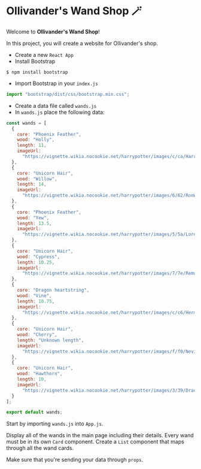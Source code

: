 # Ollivander's Wand Shop 🪄
Welcome to **Ollivander's Wand Shop**!

In this project, you will create a website for Ollivander's shop.

- Create a new `React App`
- Install Bootstrap
```shell
$ npm install bootstrap
```
- Import Bootstrap in your `index.js`
```javascript
import "bootstrap/dist/css/bootstrap.min.css";
```
- Create a data file called `wands.js`
- In `wands.js` place the following data:
```javascript
const wands = [
  {
    core: "Phoenix Feather",
    wood: "Holly",
    length: 11,
    imageUrl:
      "https://vignette.wikia.nocookie.net/harrypotter/images/c/ca/HarryPotterWandNN8415.jpg/revision/latest?cb=20141208232731"
  },
  {
    core: "Unicorn Hair",
    wood: "Willow",
    length: 14,
    imageUrl:
      "https://vignette.wikia.nocookie.net/harrypotter/images/6/62/RonWeasleyWandNN8413.jpg/revision/latest?cb=20141208232815"
  },
  {
    core: "Phoenix Feather",
    wood: "Yew",
    length: 13.5,
    imageUrl:
      "https://vignette.wikia.nocookie.net/harrypotter/images/5/5a/LordVoldemortWandNN8403.jpg/revision/latest?cb=20141208232950"
  },
  {
    core: "Unicorn Hair",
    wood: "Cypress",
    length: 10.25,
    imageUrl:
      "https://vignette.wikia.nocookie.net/harrypotter/images/7/7e/Remus_Lupin_wand.png/revision/latest/scale-to-width-down/700?cb=20161126073935"
  },
  {
    core: "Dragon heartstring",
    wood: "Vine",
    length: 10.75,
    imageUrl:
      "https://vignette.wikia.nocookie.net/harrypotter/images/c/c6/HermioneGrangerWandNN8411.jpg/revision/latest?cb=20140602200406"
  },
  {
    core: "Unicorn Hair",
    wood: "Cherry",
    length: "Unknown length",
    imageUrl:
      "https://vignette.wikia.nocookie.net/harrypotter/images/f/f0/Neville%27s_wand.jpg/revision/latest?cb=20141209002728"
  },
  {
    core: "Unicorn Hair",
    wood: "Hawthorn",
    length: 10,
    imageUrl:
      "https://vignette.wikia.nocookie.net/harrypotter/images/3/39/DracoMalfoyWandNN8409.jpg/revision/latest?cb=20141208233016"
  }
];

export default wands;

```

Start by importing `wands.js` into `App.js`. 

Display all of the wands in the main page including their details. Every wand must be in its own `Card` component. Create a `List` component that maps through all the wand cards.

Make sure that you're sending your data through `props`.
